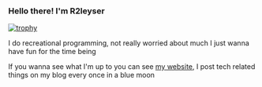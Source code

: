 ### Hello there! I'm R2leyser 
[![trophy](https://github-profile-trophy.vercel.app/?username=r2leyser&rank=-Unknown)](https://github.com/ryo-ma/github-profile-trophy)

I do recreational programming, not really worried about much I just wanna have fun for the time being 

If you wanna see what I'm up to you can see [my website](https://r2leyser.github.io), I post tech related things on my blog every once in a blue moon 
<!--
**R2leyser/R2leyser** is a ✨ _special_ ✨ repository because its `README.md` (this file) appears on your GitHub profile.

Here are some ideas to get you started:

- 🔭 I’m currently working on ...
- 🌱 I’m currently learning ...
- 👯 I’m looking to collaborate on ...
- 🤔 I’m looking for help with ...
- 💬 Ask me about ...
- 📫 How to reach me: ...
- 😄 Pronouns: ...
- ⚡ Fun fact: ...
-->

